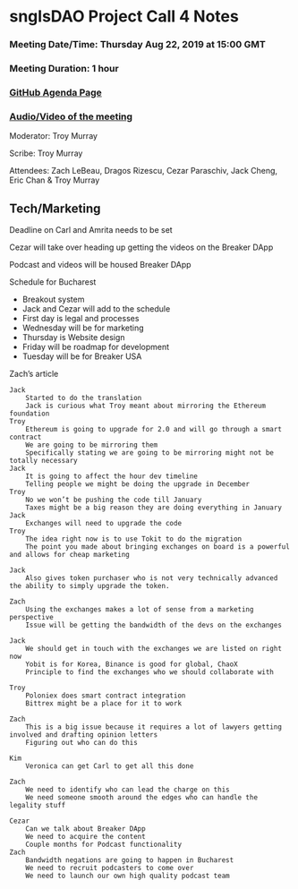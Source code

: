 # snglsDAO Project Call 4 Notes

### Meeting Date/Time: Thursday Aug 22, 2019 at 15:00 GMT
### Meeting Duration: 1 hour
### [GitHub Agenda Page](https://github.com/SingularDTV/snglsdao-pm/issues/5)
### [Audio/Video of the meeting](https://x.breaker.io/?type=series&id=a2f603dc22a1be4fa8d4ef9ce455360bf3ab8ce772526e35fef79175fa1dfadf&season=1ce1e2eede2395de6351df4d9e6db8069a198e127a178d3ea684e4eafc2f4a4c&episode=6bbca290cd8f0818294bda3aa6564dbbe8e4f6f4cc9eda2dbe3d1f30c122f0e0)

Moderator: Troy Murray

Scribe: Troy Murray

Attendees: Zach LeBeau, Dragos Rizescu, Cezar Paraschiv, Jack Cheng, Eric Chan & Troy Murray

## Tech/Marketing

Deadline on Carl and Amrita needs to be set

Cezar will take over heading up getting the videos on the Breaker DApp

Podcast and videos will be housed Breaker DApp

Schedule for Bucharest
- Breakout system
- Jack and Cezar will add to the schedule
- First day is legal and processes
- Wednesday will be for marketing
- Thursday is Website design
- Friday will be roadmap for development
- Tuesday will be for Breaker USA

Zach’s article
	
	Jack
		Started to do the translation
		Jack is curious what Troy meant about mirroring the Ethereum foundation
	Troy
		Ethereum is going to upgrade for 2.0 and will go through a smart contract
		We are going to be mirroring them
		Specifically stating we are going to be mirroring might not be totally necessary
	Jack
		It is going to affect the hour dev timeline
		Telling people we might be doing the upgrade in December
	Troy
		No we won’t be pushing the code till January
		Taxes might be a big reason they are doing everything in January
	Jack
		Exchanges will need to upgrade the code
	Troy
		The idea right now is to use Tokit to do the migration
		The point you made about bringing exchanges on board is a powerful and allows for cheap marketing

	Jack
		Also gives token purchaser who is not very technically advanced the ability to simply upgrade the token.

	Zach
		Using the exchanges makes a lot of sense from a marketing perspective
		Issue will be getting the bandwidth of the devs on the exchanges 

	Jack
		We should get in touch with the exchanges we are listed on right now
		Yobit is for Korea, Binance is good for global, ChaoX
		Principle to find the exchanges who we should collaborate with

	Troy
		Poloniex does smart contract integration
		Bittrex might be a place for it to work

	Zach
		This is a big issue because it requires a lot of lawyers getting involved and drafting opinion letters
		Figuring out who can do this
		
	Kim
		Veronica can get Carl to get all this done
		
	Zach
		We need to identify who can lead the charge on this
		We need someone smooth around the edges who can handle the legality stuff
		
	Cezar
		Can we talk about Breaker DApp
		We need to acquire the content
		Couple months for Podcast functionality
	Zach
		Bandwidth negations are going to happen in Bucharest
		We need to recruit podcasters to come over
		We need to launch our own high quality podcast team
